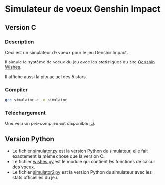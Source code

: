 # Simulateur de voeux Genshin Impact

## Version C

### Description

Ceci est un simulateur de voeux pour le jeu Genshin Impact.

Il simule le système de voeux du jeu avec les statistiques du site [Genshin Wishes](https://www.genshin-wishes.com/).

Il affiche aussi la pity actuel des 5 stars.

### Compiler

```bash
gcc simulator.c -o simulator
```

### Téléchargement

Une version pré-compilée est disponible [ici](https://github.com/DocSystem/GenshinVoeuxSim/releases/).

## Version Python

* Le fichier [simulator.py](Python/simulator.py) est la version Python du simulateur, elle fait exactement la même chose que la version C.
* Le fichier [wishes.py](Python/wishes.py) est le module qui contient les fonctions de calcul des voeux.
* Le fichier [simulator2.py](Python/Their%20stats/simulator2.py) est la version Python du simulateur avec les stats officielles du jeu.
